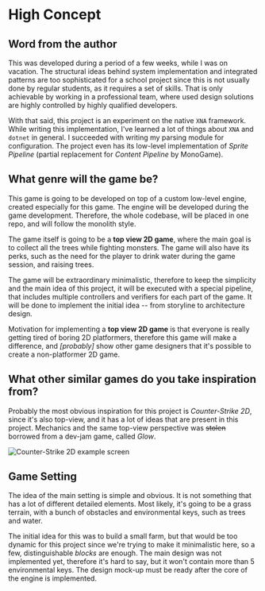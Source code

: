 # High Concept
## Word from the author
This was developed during a period of a few weeks, while I was on vacation. The structural ideas
behind system implementation and integrated patterns are too sophisticated for a school project
since this is not usually done by regular students, as it requires a set of skills. That is only
achievable by working in a professional team, where used design solutions are highly controlled by
highly qualified developers.

With that said, this project is an experiment on the native `XNA` framework. While writing this implementation, I've learned a lot of things about `XNA` and `dotnet` in general. I succeeded
with writing my parsing module for configuration. The project even has its low-level implementation
of *Sprite Pipeline* (partial replacement for *Content Pipeline* by MonoGame).

## What genre will the game be?
This game is going to be developed on top of a custom low-level engine, created especially for this game.
The engine will be developed during the game development. Therefore, the whole codebase,
will be placed in one repo, and will follow the monolith style.

The game itself is going to be a **top view 2D game**, where the main goal is to collect
all the trees while fighting monsters. The game will also have its perks, such as the
need for the player to drink water during the game session, and raising trees.

The game will be extraordinary minimalistic, therefore to keep the simplicity
and the main idea of this project, it will be executed with a special pipeline,
that includes multiple controllers and verifiers for each part of the game. It
will be done to implement the initial idea -- from storyline to architecture design.

Motivation for implementing a **top view 2D game** is that everyone is really
getting tired of boring 2D platformers, therefore this game will make a difference,
and *[probably]* show other game designers that it's possible to create a non-platformer 2D game.

## What other similar games do you take inspiration from?
Probably the most obvious inspiration for this project is *Counter-Strike 2D*, since it's
also top-view, and it has a lot of ideas that are present in this project. Mechanics
and the same top-view perspective was ~~stolen~~ borrowed from a dev-jam game, called
*Glow*.

![Counter-Strike 2D example screen](https://d22blwhp6neszm.cloudfront.net/40/399930/0001screen1.png)

## Game Setting
The idea of the main setting is simple and obvious. It is not something that has a lot of
different detailed elements. Most likely, it's going to be a grass terrain, with a bunch
of obstacles and environmental keys, such as trees and water.

The initial idea for this was to build a small farm, but that would be too dynamic for this
project since we're trying to make it minimalistic here, so a few, distinguishable
*blocks* are enough. The main design was not implemented yet, therefore it's hard to say,
but it won't contain more than 5 environmental keys. The design mock-up must be ready after the
core of the engine is implemented.

